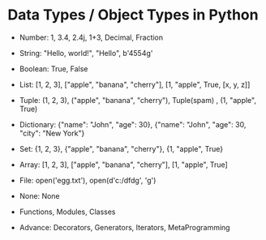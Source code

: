 # Data Types / Object Types in Python

- Number: 1, 3.4, 2.4j, 1+3, Decimal, Fraction
- String: "Hello, world!", "Hello", b'4554g'
- Boolean: True, False
- List: [1, 2, 3], ["apple", "banana", "cherry"], [1, "apple", True, [x, y, z]]
- Tuple: (1, 2, 3), ("apple", "banana", "cherry"), Tuple(spam) , (1, "apple", True)
- Dictionary: {"name": "John", "age": 30}, {"name": "John", "age": 30, "city": "New York"}
- Set: {1, 2, 3}, {"apple", "banana", "cherry"}, {1, "apple", True}
- Array: [1, 2, 3], ["apple", "banana", "cherry"], [1, "apple", True]
- File: open('egg.txt'), open(d'c:/dfdg', 'g')
- None: None

- Functions, Modules, Classes

- Advance: Decorators, Generators, Iterators, MetaProgramming
